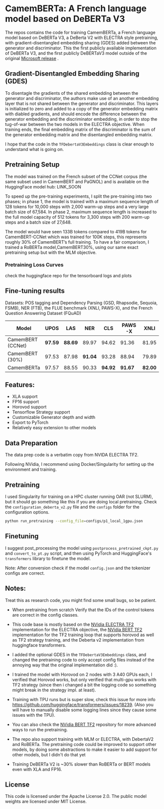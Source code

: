# CamemBERTa: A French language model based on DeBERTa V3

The repos contains the code for training CamemBERTa, a French language model based on DeBERTa V3, a DeBerta V2 with ELECTRA style pretraining, with gradient-disentangled embedding sharing (GDES) added between the generator and discriminator.
This the first publicly available implementation of DeBERTa V3, and the first publicly DeBERTaV3 model outside of the original [Microsoft release](https://github.com/microsoft/DeBERTa) .

## Gradient-Disentangled Embedding Sharing (GDES)

To disentagle the gradients of the shared embedding between the generator and discriminator, the authors make use of an another embedding layer that is not shared between the generator and discriminator. This layers is initialized to zero and added to a copy of the generator embedding matrix with diabled gradients, and should encode the difference between the generator embedding and the discriminator embedding, in order to stop the tug-of-war between the two models in the ELECTRA objective.
When training ends, the final embedding matrix of the discriminator is the sum of the generator embedding matrix and the disentangled embedding matrix.

I hope that the code in the `TFDebertaV3Embeddings` class is clear enough to understand what is going on.

## Pretraining Setup

The model was trained on the French subset of the CCNet corpus (the same subset used in CamemBERT and PaGNOL) and is available on the HuggingFace model hub: LINK_SOON

To speed up the pre-training experiments, I split the pre-training into two phases;
in phase 1, the model is trained with a maximum sequence length of 128 tokens for 10,000 steps with 2,000 warm-up steps and a very large batch size of 67,584.
In phase 2, maximum sequence length is increased to the full model capacity of 512 tokens for 3,300 steps with 200 warm-up steps and a batch size of 27,648.

The model would have seen 133B tokens compared to 419B tokens for CamemBERT-CCNet which was trained for 100K steps, this represents roughly 30% of CamemBERT’s full training.
To have a fair comparison, I trained a RoBERTa model,CamemBERT30%, using our same exact pretraining setup but with the MLM objective.
### Pretraining Loss Curves

check the huggingface repo for the tensorboard logs and plots

## Fine-tuning results

Datasets: POS tagging and Dependency Parsing (GSD, Rhapsodie, Sequoia, FSMB), NER (FTB), the FLUE benchmark (XNLI, PAWS-X), and the French Question Answering Dataset (FQuAD)

| Model         | UPOS              | LAS               | NER               | CLS               | PAWS-X            | XNLI              | F1 (FQuAD)    | EM (FQuAD)      |
|---------------|-------------------|-------------------|-------------------|-------------------|-------------------|-------------------|---------------|-----------------|
| CamemBERT (CCNet)            | **97.59**| **88.69** | 89.97     | 94.62     | 91.36     | 81.95     | 80.98     | **62.51** |
| CamemBERT (30%)              | 97.53    | 87.98     | **91.04** | 93.28     | 88.94     | 79.89     | 75.14     | 56.19     |
| CamemBERTa                   | 97.57    | 88.55     | 90.33     | **94.92** | **91.67** | **82.00** | **81.15** | 62.01     |



## Features:

- XLA support
- FP16 support
- Horovod support
- Tensorflow Strategy support
- Customizable Generator depth and width
- Export to PyTorch
- Relatively easy extension to other models

## Data Preparation

The data prep code is a verbatim copy from NVIDA ELECTRA TF2.

Following NVidia, I recommend using Docker/Singularity for setting up the environment and training.

## Pretraining

I used Singularity for training on a HPC cluster running OAR (not SLURM), but it should go something like this if you are doing local pretraining. Check the `configuration_deberta_v2.py` file and the `configs` folder for the configuration options.

```bash
python run_pretraining --config_file=configs/p1_local_1gpu.json
```

## Finetuning

I suggest post_processing the model using `postprocess_pretrained_ckpt.py` and `convert_to_pt.py` script, and then using PyTorch and HuggingFace's `transformers` library to finetune the model.

Note: After conversion check if the model `config.json` and the tokenizer configs are correct.

## Notes:

Treat this as research code, you might find some small bugs, so be patient.

- When pretraining from scratch Verify that the IDs of the control tokens are correct in the config classes.

- This code base is mostly based on the [NVidia ELECTRA TF2](https://github.com/NVIDIA/DeepLearningExamples/blob/master/TensorFlow2/LanguageModeling/ELECTRA) implementation for the ELECTRA objective, the [NVidia BERT TF2](https://github.com/NVIDIA/DeepLearningExamples/blob/master/TensorFlow2/LanguageModeling/BERT) implementation for the TF2 training loop that supports horovod as well as TF2 strategy training, and the Deberta v2 implementation from huggingface transformers.

- I added the optional GDES in the `TFDebertaV3Embeddings` class, and changed the pretraining code to only accept config files instead of the annoying way that the original implementation did :).

- I trained the model with Horovod on 2 nodes with 3 A40 GPUs each, I verified that Horovod works, but only verified that multi-gpu works with TF2 strategy (since then i changed a bit the logging code so something might break in the strategy impl. at least).

- Training with TPU runs but is super slow, check this issue for more info https://github.com/huggingface/transformers/issues/18239. (Also you will have to manually disable some logging lines since they cause some issues with the TPU).

- You can also check the  [NVidia BERT TF2](https://github.com/NVIDIA/DeepLearningExamples/blob/master/TensorFlow2/LanguageModeling/BERT) repository for more advanced ways to run the pretraining.

- The repo also support training with MLM or ELECTRA, with DebertaV2 and RoBERTa. The pretraining code could be improved to support other models, by doing some abstractions to make it easier to add support for other models, but I didn't do that yet

- Training DeBERTa V2 is ~30% slower than RoBERTa or BERT models even with XLA and FP16.





## License

This code is licensed under the Apache License 2.0. The public model weights are licensed under MIT License.
